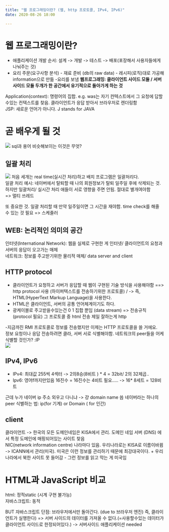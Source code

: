 ```yaml
---
title: "웹 프로그래밍이란? (웹, http 프로토콜, IPv4, IPv6)"
date: 2020-08-26 18:00

---
```


# 웹 프로그래밍이란?
- 애플리케이션 개발 순서: 설계 -> 개발 -> 테스트 -> 배포(포장해서 사용자들에게 나눠주는 것)
- 요리 주문(요구사항 분석) - 재료 준비 (db의 raw data) - 레시피(로직)대로 가공해 information으로 만듦 -요리를 보냄
**웹프로그래밍: 클라이언트 사이드 모듈 / 서버 사이드 모듈 두개가 한 공간에서 유기적으로 돌아가게 하는 것**


Application(context): 명령어의 집합. e.g. was는 자기 컨텍스트에서 그 요청에 답할수있는 컨텍스트를 찾음. 클라이언트가 응답 받아서 브라우저로 렌더링함  
JSP: 새로운 언어가 아니다. J stands for JAVA


# 곧 배우게 될 것
![](https://img1.daumcdn.net/thumb/R1280x0/?scode=mtistory2&fname=https%3A%2F%2Fblog.kakaocdn.net%2Fdn%2FDzqRf%2FbtqG9B0IfPP%2FgBp4Q56PxsiX6ax6T15XDk%2Fimg.png)
sql과 용어 비슷해보이는 이것은 무엇?

## 일괄 처리
![](https://img1.daumcdn.net/thumb/R1280x0/?scode=mtistory2&fname=https%3A%2F%2Fblog.kakaocdn.net%2Fdn%2FRCHAs%2FbtqHgqcVOWW%2FmpA3cQVhK7kgDIpwpiVxuk%2Fimg.png)
처음 세개는 real time(실시간 처리)하고 배치 프로그램은 일괄처리다.   
일괄 처리 예시: 네이버에서 탈퇴할 때 나의 회원정보가 탈퇴 일주일 후에 삭제되는 것. 
하지만 일괄처리/ 실시간 처리 애들이 서로 영향을 주면 안됨. 절대로 별개여야함  
=> 멀티 쓰레드


또 중요한 것. 일괄 처리할 때 만약 일주일이면 그 시간을 재야함. time check를 해줄 수 있는 것 필요
=> 스케줄러


## WEB: 논리적인 의미의 공간
인터넷(International Network): 웹을 실제로 구현한 게 인터넷/ 클라이언트의 요청과 서버의 응답이 오고가는 매체  
네트워크: 정보를 주고받기위한 물리적 매체/ data server and client  


## HTTP protocol
- 클라이언트가 요청하고 서버가 응답할 때 웹이 구현된 기술 방식을 사용해야함 ==> http protocol 사용 (하이퍼텍스트를 전송하기위한 프로토콜) / -> 즉, HTML(HyperText Markup Language)을 사용한다. 
- HTML은 클라이언트, 서버의 공통 언어체계이기도 하다.
- 광케이블로 주고받을수있는건 0 1 집합 뿐임 (data stream) => 전송규칙 (protocol 필요) 그 프로토콜 중 html 전송 제일 잘하는게 http

-지금까진 RMI 프로토콜로 정보를 전송했지만 이제는 HTTP 프로토콜을 쓸 거에요.  
정보 요청이나 응답 전송하려면 클라, 서버 서로 식별해야함. 네트워크의 peer들을 어케 식별할 것인가? :IP  
![](https://img1.daumcdn.net/thumb/R1280x0/?scode=mtistory2&fname=https%3A%2F%2Fblog.kakaocdn.net%2Fdn%2FmN4SH%2FbtqG9A8wo6V%2F5uuCBMm4kkK1SdOxXUwk7K%2Fimg.png)


## IPv4, IPv6
- IPv4: 최대값 255씩 4섹터 -> 2의8승(8비트 ) * 4 = 32bit/ 2의 32제곱..  
- Ipv6: 영어f까지만있음 16진수 = 16진수는 4비트 필요..... -> 16* 8세트 = 128비트

근데 누가 네이버 ip 주소 외우고 다니냐 -> 걍 domain name 씀
네이버라는 하나의 peer 식별하는 법: ip(for 기계) or Domain ( for 인간)


## client
클라이언트 -> 한국의 모든 도메인네임은 KISA에서 관리. 도메인 네임 서버 (DNS) 에서 특정 도메인에 매핑되어있는 사이트 찾음   
NIC(network information centre) 나라마다 있음. 우리나라로는 KISA로 이름이바뀜 -> ICANN에서 관리(미국). 미국은 이런 정보를 관리하기 때문에 최강대국이다. + 우리나라에서 북한 사이트 못 들어감 - 그런 정보를 읽고 막는 게 미국임


# HTML과 JavaScript 비교
html: 정적static (시계 구현 불가능)  
자바스크립트: 동적  

BUT 자바스크립트 단점: 브라우저에서만 돌아간다. (due to 브라우저 엔진) 즉, 클라이언트가 실행한다) => 서버 사이드의 데이터를 가져올 수 없다.(=사용할수있는 데이터가 클라이언트 사이드로 한정되어있다.) -> 서버사이드 애플리케이션 needed 
